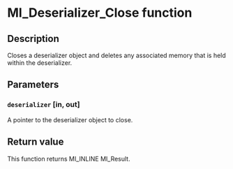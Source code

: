 # MI_Deserializer_Close function

## Description

Closes a deserializer object and deletes any associated memory that is held within the deserializer.

## Parameters

### `deserializer` [in, out]

A pointer to the deserializer object to close.

## Return value

This function returns MI_INLINE MI_Result.